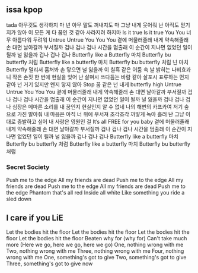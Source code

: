 ## issa kpop

tada
아무것도 생각하지 마
넌 아무 말도 꺼내지도 마
그냥 내게 웃어줘
난 아직도 믿기지가 않아
이 모든 게 다 꿈인 것 같아
사라지려 하지마
Is it true Is it true
You You
너무 아름다워 두려워
Untrue Untrue
You You You
곁에 머물러줄래
내게 약속해줄래
손 대면 날아갈까 부서질까
겁나 겁나 겁나
시간을 멈출래
이 순간이 지나면
없었던 일이 될까
널 잃을까
겁나 겁나 겁나
Butterfly like a Butterfly
마치 Butterfly bu butterfly 처럼
Butterfly like a butterfly
마치 Butterfly bu butterfly 처럼
넌 마치 Butterfly
멀리서 훔쳐봐 손 닿으면 널 잃을까
이 칠흑 같은 어둠 속 날 밝히는
나비효과
니 작은 손짓 한 번에 현실을 잊어 난
살며시 쓰다듬는 바람 같아
살포시 표류하는 먼지 같아
넌 거기 있지만 왠지 닿지 않아
Stop
꿈 같은 넌 내게 butterfly high
Untrue Untrue
You You You
곁에 머물러줄래
내게 약속해줄래
손 대면 날아갈까 부서질까
겁나 겁나 겁나
시간을 멈출래
이 순간이 지나면
없었던 일이 될까 널 잃을까
겁나 겁나 겁나
심장은 메마른 소리를 내
꿈인지 현실인지 알 수 없네
나의 해변의 카프카여
저기 숲으로 가진 말아줘
내 마음은 아직 너 위에 부서져
조각조각 까맣게 녹아 흘러
난 그냥 이대로 증발하고 싶어
내 사랑은 영원인 걸
It’s all FREE for you baby
곁에 머물러줄래
내게 약속해줄래
손 대면 날아갈까 부서질까
겁나 겁나 겁나
시간을 멈출래
이 순간이 지나면
없었던 일이 될까 널 잃을까
겁나 겁나 겁나
Butterfly like a butterfly
마치 Butterfly bu butterfly 처럼
Butterfly like a butterfly
마치 Butterfly bu butterfly 처럼

### Secret Society

Push me to the edge
All my friends are dead
Push me to the edge
All my friends are dead
Push me to the edge
All my friends are dead
Push me to the edge
Phantom that's all red
Inside all white
Like something you ride a sled down

## I care if you LiE

Let the bodies hit the floor
Let the bodies hit the floor
Let the bodies hit the floor
Let the bodies hit the floor
Beaten why for (why for)
Can't take much more
(Here we go, here we go, here we go)
One, nothing wrong with me
Two, nothing wrong with me
Three, nothing wrong with me
Four, nothing wrong with me
One, something's got to give
Two, something's got to give
Three, something's got to give now


